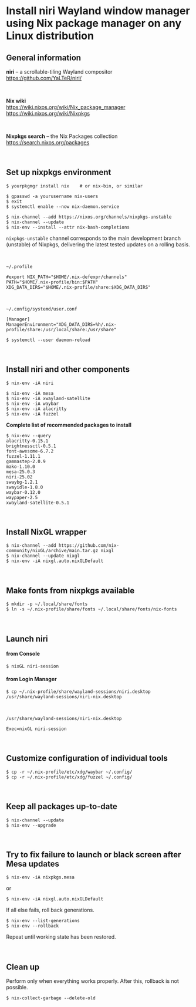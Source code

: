 # Install niri Wayland window manager using Nix package manager on any Linux distribution

## General information

**niri** – a scrollable-tiling Wayland compositor<br>
https://github.com/YaLTeR/niri/

<br>

**Nix wiki**<br>
https://wiki.nixos.org/wiki/Nix_package_manager
<br>
https://wiki.nixos.org/wiki/Nixpkgs

<br>

**Nixpkgs search** – the Nix Packages collection<br>
https://search.nixos.org/packages

<br>

## Set up nixpkgs environment

```
$ yourpkgmgr install nix    # or nix-bin, or similar
```

```
$ gpasswd -a yourusername nix-users
$ exit
$ systemctl enable --now nix-daemon.service
```

```
$ nix-channel --add https://nixos.org/channels/nixpkgs-unstable
$ nix-channel --update
$ nix-env --install --attr nix-bash-completions
```

`nixpkgs-unstable` channel corresponds to the main development branch (unstable) of Nixpkgs, delivering the latest tested updates on a rolling basis.

<br>

`~/.profile`
```
#export NIX_PATH="$HOME/.nix-defexpr/channels"
PATH="$HOME/.nix-profile/bin:$PATH"
XDG_DATA_DIRS="$HOME/.nix-profile/share:$XDG_DATA_DIRS"
```

<br>

`~/.config/systemd/user.conf`

```
[Manager]
ManagerEnvironment="XDG_DATA_DIRS=%h/.nix-profile/share:/usr/local/share:/usr/share"
```

```
$ systemctl --user daemon-reload
```

<br>

## Install niri and other components

```
$ nix-env -iA niri
```

```
$ nix-env -iA mesa
$ nix-env -iA xwayland-satellite
$ nix-env -iA waybar
$ nix-env -iA alacritty
$ nix-env -iA fuzzel
```

**Complete list of recommended packages to install**

```
$ nix-env --query
alacritty-0.15.1
brightnessctl-0.5.1
font-awesome-6.7.2
fuzzel-1.11.1
gammastep-2.0.9
mako-1.10.0
mesa-25.0.3
niri-25.02
swaybg-1.2.1
swayidle-1.8.0
waybar-0.12.0
waypaper-2.5
xwayland-satellite-0.5.1
```

<br>

## Install NixGL wrapper

```
$ nix-channel --add https://github.com/nix-community/nixGL/archive/main.tar.gz nixgl
$ nix-channel --update nixgl
$ nix-env -iA nixgl.auto.nixGLDefault
```

<br>

## Make fonts from nixpkgs available

```
$ mkdir -p ~/.local/share/fonts
$ ln -s ~/.nix-profile/share/fonts ~/.local/share/fonts/nix-fonts
```

<br>

## Launch niri

#### from Console

```
$ nixGL niri-session
```

#### from Login Manager

```
$ cp ~/.nix-profile/share/wayland-sessions/niri.desktop /usr/share/wayland-sessions/niri-nix.desktop
```

<br>

`/usr/share/wayland-sessions/niri-nix.desktop`

```
Exec=nixGL niri-session
```

<br>

## Customize configuration of individual tools

```
$ cp -r ~/.nix-profile/etc/xdg/waybar ~/.config/
$ cp -r ~/.nix-profile/etc/xdg/fuzzel ~/.config/
```

<br>

## Keep all packages up-to-date

```
$ nix-channel --update
$ nix-env --upgrade
```

<br>

## Try to fix failure to launch or black screen after Mesa updates

```
$ nix-env -iA nixpkgs.mesa
```

or

```
$ nix-env -iA nixgl.auto.nixGLDefault
```

If all else fails, roll back generations.

```
$ nix-env --list-generations
$ nix-env --rollback
```

Repeat until working state has been restored.

<br>

## Clean up

Perform only when everything works properly. After this, rollback is not possible.

```
$ nix-collect-garbage --delete-old
```
